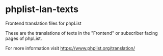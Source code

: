 # phplist-lan-texts
Frontend translation files for phpList

These are the translations of texts in the "Frontend" or subscriber facing pages of phpList.

For more information visit https://www.phplist.org/translation/

